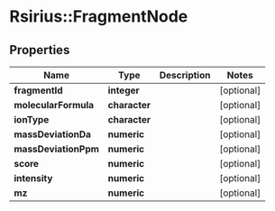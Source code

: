 # Rsirius::FragmentNode


## Properties
Name | Type | Description | Notes
------------ | ------------- | ------------- | -------------
**fragmentId** | **integer** |  | [optional] 
**molecularFormula** | **character** |  | [optional] 
**ionType** | **character** |  | [optional] 
**massDeviationDa** | **numeric** |  | [optional] 
**massDeviationPpm** | **numeric** |  | [optional] 
**score** | **numeric** |  | [optional] 
**intensity** | **numeric** |  | [optional] 
**mz** | **numeric** |  | [optional] 


